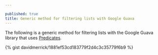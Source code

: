 ```yaml
---

published: true
title: Generic method for filtering lists with Google Guava
---
```

The following is a generic method for filtering lists with the Google Guava library that uses [Predicates](http://www.davidmerrick.me/2014/10/10/functional-programming-using-predicates-in-java/).

{% gist davidmerrick/1881ef53cd183779f2d4c3c35779f6b9 %}
